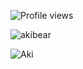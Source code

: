 ![Profile views](https://komarev.com/ghpvc/?username=akiq2016)

![akibear](https://user-images.githubusercontent.com/17002181/87846570-67b19e80-c903-11ea-84e1-81ca2090d91d.gif)

<img src="https://github-readme-stats.vercel.app/api?username=akiq2016&show_icons=true" align="top" alt="Aki" /> 
